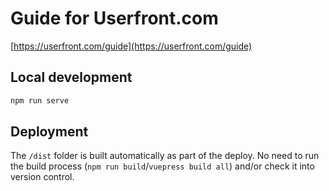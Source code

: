 # Guide for Userfront.com

[https://userfront.com/guide](https://userfront.com/guide)

## Local development

```sh
npm run serve
```

## Deployment

The `/dist` folder is built automatically as part of the deploy. No need to run the build process (`npm run build`/`vuepress build all`) and/or check it into version control.
